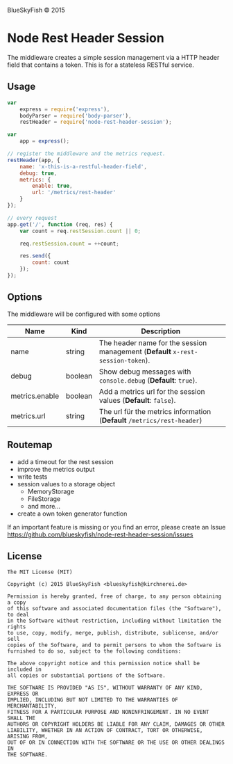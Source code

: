 
BlueSkyFish &copy; 2015

# Node Rest Header Session

The middleware creates a simple session management via a HTTP header field that contains a token. This is for a stateless RESTful service.

## Usage

```js
var
	express = require('express'),
	bodyParser = require('body-parser'),
	restHeader = require('node-rest-header-session');

var
	app = express();

// register the middleware and the metrics request.
restHeader(app, {
	name: 'x-this-is-a-restful-header-field',
	debug: true,
	metrics: {
		enable: true,
		url: '/metrics/rest-header'
	}
});

// every request
app.get('/', function (req, res) {
	var count = req.restSession.count || 0;

	req.restSession.count = ++count;

	res.send({
		count: count
	});
});
```


## Options

The middleware will be configured with some options

Name             | Kind     | Description
-----------------|----------|----------------------------------------------
name             | string   | The header name for the session management (**Default** `x-rest-session-token`).
debug            | boolean  | Show debug messages with `console.debug` (**Default**: `true`).
metrics.enable   | boolean  | Add a metrics url for the session values (**Default**: `false`).
metrics.url      | string   | The url für the metrics information (**Default** `/metrics/rest-header`)


## Routemap

* add a timeout for the rest session
* improve the metrics output
* write tests
* session values to a storage object  
  * MemoryStorage
  * FileStorage
  * and more...
* create a own token generator function

If an important feature is missing or you find an error, please create an Issue <https://github.com/blueskyfish/node-rest-header-session/issues>


## License

	The MIT License (MIT)

	Copyright (c) 2015 BlueSkyFish <blueskyfish@kirchnerei.de>

	Permission is hereby granted, free of charge, to any person obtaining a copy
	of this software and associated documentation files (the "Software"), to deal
	in the Software without restriction, including without limitation the rights
	to use, copy, modify, merge, publish, distribute, sublicense, and/or sell
	copies of the Software, and to permit persons to whom the Software is
	furnished to do so, subject to the following conditions:

	The above copyright notice and this permission notice shall be included in
	all copies or substantial portions of the Software.

	THE SOFTWARE IS PROVIDED "AS IS", WITHOUT WARRANTY OF ANY KIND, EXPRESS OR
	IMPLIED, INCLUDING BUT NOT LIMITED TO THE WARRANTIES OF MERCHANTABILITY,
	FITNESS FOR A PARTICULAR PURPOSE AND NONINFRINGEMENT. IN NO EVENT SHALL THE
	AUTHORS OR COPYRIGHT HOLDERS BE LIABLE FOR ANY CLAIM, DAMAGES OR OTHER
	LIABILITY, WHETHER IN AN ACTION OF CONTRACT, TORT OR OTHERWISE, ARISING FROM,
	OUT OF OR IN CONNECTION WITH THE SOFTWARE OR THE USE OR OTHER DEALINGS IN
	THE SOFTWARE.
